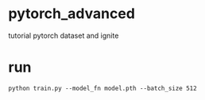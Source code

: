 # pytorch_advanced
tutorial pytorch dataset and ignite

# run
```
python train.py --model_fn model.pth --batch_size 512 
```